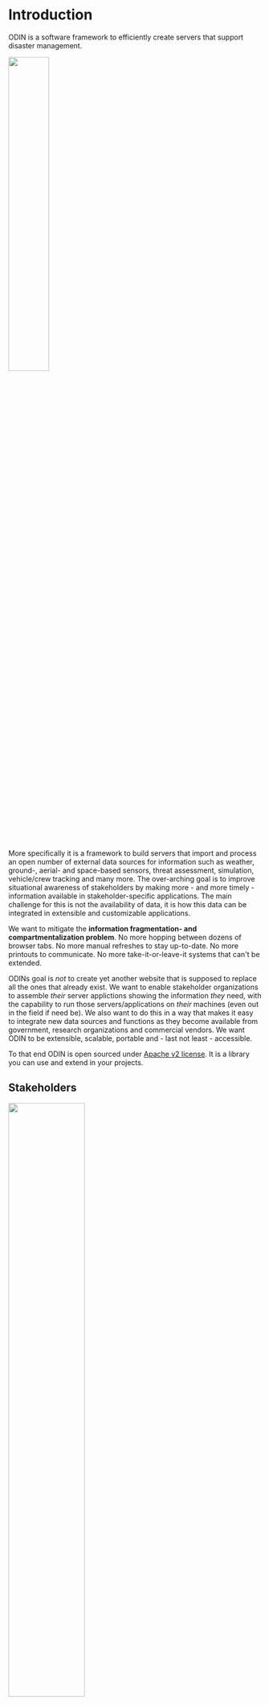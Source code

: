 # Introduction

ODIN is a software framework to efficiently create servers that support disaster management. 

<img class="mono right" src="./img/info-fragmentation.svg" width="40%"/>

More specifically it is a framework to build servers that import and process an open number of external data sources for information such as weather, ground-, aerial- and space-based sensors, threat assessment, simulation, vehicle/crew tracking and many more. The over-arching goal is to improve situational awareness of stakeholders by making more - and more timely - information available in stakeholder-specific applications. The main challenge for this is not the availability of data, it is how this data can be integrated in extensible and customizable applications. 

We want to mitigate the **information fragmentation- and compartmentalization problem**. No more hopping between dozens of browser tabs. No more manual refreshes to stay up-to-date. No more printouts to communicate. No more take-it-or-leave-it systems that can't be extended.

ODINs goal is *not* to create yet another website that is supposed to replace all the ones that already exist. We want to enable stakeholder organizations to assemble *their* server applictions showing the information *they* need, with the capability to run those servers/applications on *their* machines (even out in the field if need be). We also want to do this in a way that makes it easy to integrate new data sources and functions as they become available from government, research organizations and commercial vendors. We want ODIN to be extensible, scalable, portable and - last not least - accessible.

To that end ODIN is open sourced under [Apache v2 license](http://www.apache.org/licenses/LICENSE-2.0). It is a library you can use and extend in your projects. 

## Stakeholders

<img class="mono left" src="./img/stakeholders.svg" width="55%"/>

Our vision for ODIN goes beyond a single stakeholder. We want it to be an open (freely available) platform for both users and developers. The ODIN maintainers are just one part of the puzzle, developing and maintaining the core framework other developers can build on. We only see our role in creating generic components that implement a consistent, extensible and scalable architecture. 

User stakeholders are more than just responder organizations (of which there are many). We also envision local communities who want to improve their level of preparedness / disaster planning. Another example would be utility providers monitoring critical infrastructure. The common goal for such user stakeholders is to enhance their situational awareness but what information that entails depends on the specific incident type, stakeholder and location. 

What holds for most user stakeholder organizations is that they lack the resources to develop respective systems from scratch. The stakeholders who do have development capacity often find themselves reinventing the wheel. The stakeholders who subscribe to commercial services have no way to tailor or extend such services.

There is no single organization that could develop all service components on its own. Commercial vendors come up with new sensors. Research organizations develop new forecast models and simulators. What holds for all such provider stakeholders is that they want to focus on their specific expertise. They don't want to duplicate existing functions just to make their products available. If they do so it just increases the information fragmentation problem we started with.

ODIN aspires to become the common ground on which stakeholders can meet - free, open and extensible for all. 


## Underlying SW Architecture/Design

<img class="mono right" src="./img/actors-mono.svg" width="35%"/>

To be that common basis ODIN needs a strong architectural foundation. Since ODINs main task is to collect and then process data from various independent external sources we need good support for concurrent computation - one of the most challenging topics for software development. ODIN meets this challenge by using the [Actor Programming Model](https://en.wikipedia.org/wiki/Actor_model): asynchronously executing objects which only communicate through messages and don't share internal state (see [odin_actor](odin_actor/odin_actor.md) and [The Actor Programming Model](odin_actor/actor_basics.md) for details). 

ODIN also has to work with existing software. There is a large collection of existing work we want to build on, such as fire-behavior and micro grid wind simulators (e.g. [WindNinja](https://weather.firelab.org/windninja/)) and general geospatial data processing libraries (e.g. [GDAL](https://gdal.org/)). Given the binary nature of many of the underlying data formats, the need to efficiently use 3rd-party native libraries, the challenges of concurrent programming and the portability we strive for we chose [Rust](https://www.rust-lang.org/) as the implementation platform as it gives us

- language intrinsic memory- and thread- safety
- a well defined [Application Binary Interface](https://en.wikipedia.org/wiki/Application_binary_interface)
- a comprehensive cross-platform [standard library](https://doc.rust-lang.org/std/index.html)
- a huge external [eco-system](https://crates.io/)
- good [asynchronous programming support](https://rust-lang.github.io/async-book/), both in the language and its libraries
- powerful abstraction features for large scale program design
- a mature, consistent tool chain (especially including dependency management)
- high efficiency / low system overhead (one of Rusts design goals is "zero cost abstraction")

What do we want to build on that basis? 


## ODIN Application Types

While ODIN contains all sort of command line tools, the primary targets are three types of applications:

- user servers - providing data visualization for end users
- edge servers - factoring out network-, compute- and data volume-intense tasks to dedicated machinery 
- monitors - listening on sensor data and potentially sending out alarm notifications

All are built from the same ODIN components and follow the same architectural design outlined above.


### User Servers

ODIN user servers are not supposed to handle millions of requests from large numbers of simultaneous but isolated users. The servers we mainly target support medium size workgroups of stakeholder users (<1000) with the need for:

- automatic data update (also for low latency tracking data)
- collaboration (synchronized views)
 
The main application model for user servers is a [Single Page Application](https://en.wikipedia.org/wiki/Single-page_application). The main user interface is a web browser - ODIN does not require end user installation and can be used on existing machinery.

<img class="mono left" src="./img/odin-spa-mono.svg" width="45%"/>

A Single Page Application (SPA) mainly uses two types of actors: importers and a SPAServer. An Importer is a dedicated component to handle a single external data source, including data retrieval schedule and translation into ODIN internal format (if required). Importers are completely independent of each other which makes it simple to add new ones. Their results are sent via messages to a SPA-Server actor that distributes the information to connected users. 

The SPA-Server actor utilizes MicroService objects that are managing static and dynamic content which is shown as separate layers on the served web page. Static content mostly consists of HTML and associated Javascript modules. It can be initialized from files or compiled into stand-alone executables and is served via http(s) protocol. 

Stand alone ODIN SPA servers do not require any additional files/installation other than the executable itself (see [odin_build](odin_build/odin_build.md) for details). They can be thought of as traditional desktop applications that just use a browser as the user interface.

To ensure realtime update of low latency data (down to 1Hz) such as tracked objects ODIN utilizes [WebSockets](https://en.wikipedia.org/wiki/WebSocket) that are managed by the MicroService objects, and processed in the browser by ODINs Javascript modules (assets).

For geospatial display in the browser ODIN uses the open source [CesiumJS](https://cesium.com/platform/cesiumjs/) library, which is built on top of [WebGL](https://en.wikipedia.org/wiki/WebGL) and hence supports hardware accelerated 3D graphics to display a virtual globe.

ODINs user interface components such as (movable) windows, lists and buttons are implemented with ODINs own Javascript library that resembles a traditional desktop and is highly (user-) configurable.


### Edge Servers

ODIN edge servers are the means to make ODIN applications scalable - they provide condensed/consolidated input data for user servers by factoring out high computational workloads and/or large input data volumes into dedicated machines with high speed network access. Edge servers are primarily used to reduce downstream processing and data volume.

<img class="mono right" src="./img/odin-edge-mono.svg" width="45%"/>

Assume for instance micro-grid (location/terrain- aware) wind forecast for a given incident area, such as provided by [WindNinja](https://weather.firelab.org/windninja/). This not only requires high speed machinery to execute the simulation but also needs significant bandwidth/connectivity to periodically obtain the required input data such as weather forecasts and station reports, high resolution digital elevation models, vegetation/fuel models and more. The user-facing results of the simulation can be compiled into relatively simple text (CSV) files containing a wind vector grid in the area of interest. 

As a general rule we want to be able to run functions where the data is most easily accessible. For information that is obtained from sensors in the field (such as local tracking data) that can be a local incident command server. For functions that use large amounts of input such as NOAA weather forecasts this can be a high speed data center. For functions that are computationally expensive this should be a super computer.


### Monitors

<img class="mono right" src="./img/odin-monitor-mono.svg" width="45%"/>

This class of applications mostly automates alarm notifications by monitoring sensor input to detect critical conditions, vetting them by sensor data post-processsing or retrieval of supporting evidence, eliminating duplicates, and then sending out notifications via 3rd party notification channels such as text messages or [Slack](https://slack.com/) channels.

Sensor input can be obtained from directly connected devices or from own or external edge servers. 

Monitors can combine/correlate different sensor systems (e.g. ground based and satellite sensors). 

## Examples

To get an idea of what ODIN servers might look like on end user machines we refer to two of our TFRSAC talks:

  * [spring 2023](https://www.youtube.com/watch?v=b9DfMBYCe-s&t=4950s)
  * [fall 2022](https://www.youtube.com/watch?v=gCBXOaybDLA)

